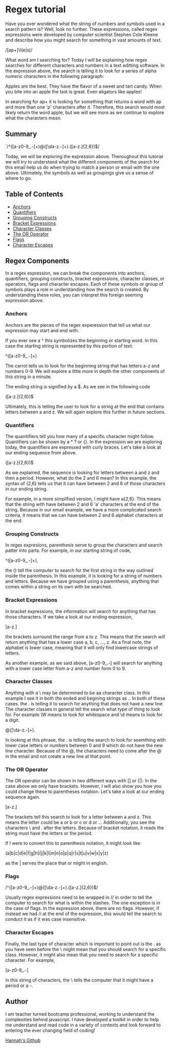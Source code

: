 # Regex tutorial

Have you ever wondered what the string of numbers and symbols used in a search pattern is? Well, look no further. These expressions, called regex expressions were developed by computer scientist Stephen Cole Kleene and describe how you might search for something in vast amounts of text. 

/[ap+]\l(e|s)/

What word am I searching for? Today I will be explaining how regex searches for different characters and numbers in a text editting software. In the expression above, the search is telling it to look for a series of alpha numeric characters in the following paragraph: 

Apples are the best. They have the flavor of a sweet and tart candy. When you bite into an apple the tast is great. Even aligators like apples! 

In searching for ap+ it is looking for something that returns a word with ap and more than one 'p' characters after it. Therefore, this search would most likely return the word apple, but we will see more as we continue to explore what the characters mean. 

## Summary

`/^([a-z0-9_\.-]+)@([\da-z\.-]+)\.([a-z\.]{2,6})$/

Today, we will be exploring the expression above. Theroughout this tutorial we will try to understand what the different components of the search for this email help us do when trying to match a person or email with the one above. Ultimately, the symbols as well as groupings give us a sense of where to go. 

## Table of Contents

- [Anchors](#anchors)
- [Quantifiers](#quantifiers)
- [Grouping Constructs](#grouping-constructs)
- [Bracket Expressions](#bracket-expressions)
- [Character Classes](#character-classes)
- [The OR Operator](#the-or-operator)
- [Flags](#flags)
- [Character Escapes](#character-escapes)

## Regex Components

In a regex expression, we can break the components into anchors, quantifiers, grouping constructs, bracket expressions, character classes, or operators, flags and character escapes. Each of these symbols or group of symbols plays a role in understanding how the search is created. By understanding these roles, you can interpret this foreign seeming expression above. 

### Anchors

Anchors are the pieces of the regex experession that tell us what our expression may start and end with. 

If you ever see a ^ this symbolizes the beginning or starting word. In this case the starting string is represented by this portion of text: 

^([a-z0-9_\.-]+)

The carrot tells us to look for the beginning string that has letters a-z and numbers 0-9. We will explore a little more in depth the other components of this string in a minute. 

The ending string is signified by a $. As we see in the following code 

([a-z\.]{2,6})$

Ultimately, this is telling the user to look for a string at the end that contains letters between a and z. We will again explore this further in future sections. 

### Quantifiers

The quanitifiers tell you how many of a specific character might follow. Quantifiers can be shown by a * ? or {}. In the expression we are exploring today, the quantifiers are expressed with curly braces. Let's take a look at our ending sequence from above. 

([a-z\.]{2,6})$

As we explained, the sequence is looking for letters between a and z and then a period. However, what do the 2 and 6 mean? In this example, the syntax of {2,6} tells us that it can have between 2 and 6 of those characters in our ending string. 

For example, in a more simplified version, I might have a{2,6}. This means that the string with have between 2 and 6 'a' characters at the end of the string. Because in our email example, we have a more complicated search criteria, it means that we can have between 2 and 6 alphabet characters at the end. 

### Grouping Constructs

In regex expresions, parenthesis serve to group the characters and search patter into parts. For example, in our starting string of code, 

^([a-z0-9_\.-]+),

the () tell the computer to search for the first string in the way outlined inside the parenthesis. In this example, it is looking for a string of numbers and letters. Because we have grouped using a parenthesis, anything that comes within a string on its own with be searched.

### Bracket Expressions

In bracket expressions, the information will search for anything that has those characters. If we take a look at our ending expression,

[a-z\.]

the brackets surround the range from a to z. This means that the search will return anything that has a lower case a, b, c, ..., z. As a final note, the alphabet is lower case, meaning that it will only find lowercase strings of letters. 

As another example, as we said above, [a-z0-9_\.-] will search for anything with a lower case letter from a-z and number form 0 to 9. 

### Character Classes

Anything with a \ may be determined to be aa character class. In this example I see it in both the ended and begining strings as \.. In both of these cases. the \. is telling it to search for anything that does not have a new line. The character classes in general tell the search what type of thing to look for. For example \W means to look for whitespace and \d means to look for a digit. 

@([\da-z\.-]+)\.

In looking at this phrase, the \. is telling the search to look for soemthing with lower case letters or numbers between 0 and 9 which do not have the new line character. Because of the @, the characters need to come after the @ in the email and not create a new line at that point. 


### The OR Operator

The OR operator can be shown in two different ways with [] or (|). In the case above we only have brackets. However, I will also show you how you could change these to parentheses notation. Let's take a look at our ending sequence again. 

[a-z\.]

The brackets tell this search to look for a letter between a and z. This means the letter could be a or b or c or d or ... Additionally, you see the characters \ and . after the letters. Because of bracket notation, it reads the string must have the letters or the period. 

If I were to convert this to parenthesis notation, it might look like 

(a|b|c|d|e|f|g|h|i|j|k|l|m|n|o|p|q|r|s|t|u|v|w|x|y|z)

as the | serves the place that or might in english. 

### Flags

/^([a-z0-9_\.-]+)@([\da-z\.-]+)\.([a-z\.]{2,6})$/

Usually regex expressions need to be wrapped in // in order to tell the computer to search for what is within the slashes. The one exception is in the case of flags. In the expression above, there are no flags. However, if instead we had /i at the end of the expression, this would tell the search to conduct it as if it was case insensitive. 

### Character Escapes

Finally, the last type of character which is important to point out is the \. as you have seen before the \ might mean that you should search for a specific class. However, it might also mean that you need to search for a specific character. For example, 

[a-z0-9_\.-]

in this string of characters, the \ tells the computer that it might have a period or a -. 


## Author

I am teacher turned bootcamp professional, working to understand the complexities behind javascript. I have developed a toolkit in order to help me understand and read code in a variety of contexts and look forward to entering the ever changing field of coding!

<a href= "https://github.com/hlodg">Hannah's Github</a>
